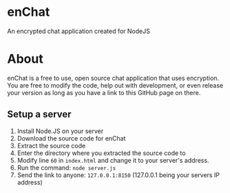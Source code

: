 # enChat
An encrypted chat application created for NodeJS

# About
enChat is a free to use, open source chat application that uses encryption.
You are free to modify the code, help out with development, or even release your version as long as you have a link to this GitHub page on there.

## Setup a server
1. Install Node.JS on your server
2. Download the source code for enChat
3. Extract the source code
4. Enter the directory where you extracted the source code to
5. Modify line `60` in `index.html` and change it to your server's address.
6. Run the command: `node server.js`
7. Send the link to anyone: `127.0.0.1:8150` (127.0.0.1 being your servers IP address)
